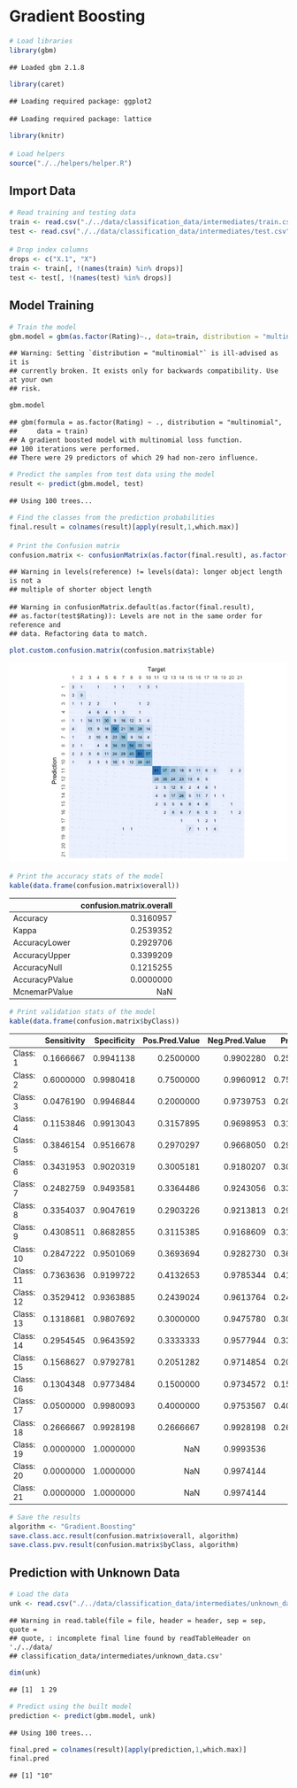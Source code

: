 # Gradient Boosting

``` r
# Load libraries
library(gbm)
```

    ## Loaded gbm 2.1.8

``` r
library(caret)
```

    ## Loading required package: ggplot2

    ## Loading required package: lattice

``` r
library(knitr)

# Load helpers
source("./../helpers/helper.R")
```

## Import Data

``` r
# Read training and testing data
train <- read.csv("./../data/classification_data/intermediates/train.csv")
test <- read.csv("./../data/classification_data/intermediates/test.csv")

# Drop index columns
drops <- c("X.1", "X")
train <- train[, !(names(train) %in% drops)]
test <- test[, !(names(test) %in% drops)]
```

## Model Training

``` r
# Train the model
gbm.model = gbm(as.factor(Rating)~., data=train, distribution = "multinomial")
```

    ## Warning: Setting `distribution = "multinomial"` is ill-advised as it is
    ## currently broken. It exists only for backwards compatibility. Use at your own
    ## risk.

``` r
gbm.model
```

    ## gbm(formula = as.factor(Rating) ~ ., distribution = "multinomial", 
    ##     data = train)
    ## A gradient boosted model with multinomial loss function.
    ## 100 iterations were performed.
    ## There were 29 predictors of which 29 had non-zero influence.

``` r
# Predict the samples from test data using the model
result <- predict(gbm.model, test)
```

    ## Using 100 trees...

``` r
# Find the classes from the prediction probabilities
final.result = colnames(result)[apply(result,1,which.max)]

# Print the Confusion matrix
confusion.matrix <- confusionMatrix(as.factor(final.result), as.factor(test$Rating))
```

    ## Warning in levels(reference) != levels(data): longer object length is not a
    ## multiple of shorter object length

    ## Warning in confusionMatrix.default(as.factor(final.result),
    ## as.factor(test$Rating)): Levels are not in the same order for reference and
    ## data. Refactoring data to match.

``` r
plot.custom.confusion.matrix(confusion.matrix$table)
```

![](class_gradient_boosting_files/figure-gfm/unnamed-chunk-4-1.png)<!-- -->

``` r
# Print the accuracy stats of the model
kable(data.frame(confusion.matrix$overall))
```

|                | confusion.matrix.overall |
|:---------------|-------------------------:|
| Accuracy       |                0.3160957 |
| Kappa          |                0.2539352 |
| AccuracyLower  |                0.2929706 |
| AccuracyUpper  |                0.3399209 |
| AccuracyNull   |                0.1215255 |
| AccuracyPValue |                0.0000000 |
| McnemarPValue  |                      NaN |

``` r
# Print validation stats of the model
kable(data.frame(confusion.matrix$byClass))
```

|           | Sensitivity | Specificity | Pos.Pred.Value | Neg.Pred.Value | Precision |    Recall |        F1 | Prevalence | Detection.Rate | Detection.Prevalence | Balanced.Accuracy |
|:----------|------------:|------------:|---------------:|---------------:|----------:|----------:|----------:|-----------:|---------------:|---------------------:|------------------:|
| Class: 1  |   0.1666667 |   0.9941138 |      0.2500000 |      0.9902280 | 0.2500000 | 0.1666667 | 0.2000000 |  0.0116354 |      0.0019392 |            0.0077569 |         0.5803902 |
| Class: 2  |   0.6000000 |   0.9980418 |      0.7500000 |      0.9960912 | 0.7500000 | 0.6000000 | 0.6666667 |  0.0096962 |      0.0058177 |            0.0077569 |         0.7990209 |
| Class: 3  |   0.0476190 |   0.9946844 |      0.2000000 |      0.9739753 | 0.2000000 | 0.0476190 | 0.0769231 |  0.0271493 |      0.0012928 |            0.0064641 |         0.5211517 |
| Class: 4  |   0.1153846 |   0.9913043 |      0.3157895 |      0.9698953 | 0.3157895 | 0.1153846 | 0.1690141 |  0.0336134 |      0.0038785 |            0.0122818 |         0.5533445 |
| Class: 5  |   0.3846154 |   0.9516678 |      0.2970297 |      0.9668050 | 0.2970297 | 0.3846154 | 0.3351955 |  0.0504202 |      0.0193924 |            0.0652877 |         0.6681416 |
| Class: 6  |   0.3431953 |   0.9020319 |      0.3005181 |      0.9180207 | 0.3005181 | 0.3431953 | 0.3204420 |  0.1092437 |      0.0374919 |            0.1247576 |         0.6226136 |
| Class: 7  |   0.2482759 |   0.9493581 |      0.3364486 |      0.9243056 | 0.3364486 | 0.2482759 | 0.2857143 |  0.0937298 |      0.0232708 |            0.0691661 |         0.5988170 |
| Class: 8  |   0.3354037 |   0.9047619 |      0.2903226 |      0.9213813 | 0.2903226 | 0.3354037 | 0.3112392 |  0.1040724 |      0.0349063 |            0.1202327 |         0.6200828 |
| Class: 9  |   0.4308511 |   0.8682855 |      0.3115385 |      0.9168609 | 0.3115385 | 0.4308511 | 0.3616071 |  0.1215255 |      0.0523594 |            0.1680672 |         0.6495683 |
| Class: 10 |   0.2847222 |   0.9501069 |      0.3693694 |      0.9282730 | 0.3693694 | 0.2847222 | 0.3215686 |  0.0930834 |      0.0265029 |            0.0717518 |         0.6174146 |
| Class: 11 |   0.7363636 |   0.9199722 |      0.4132653 |      0.9785344 | 0.4132653 | 0.7363636 | 0.5294118 |  0.0711054 |      0.0523594 |            0.1266968 |         0.8281679 |
| Class: 12 |   0.3529412 |   0.9363885 |      0.2439024 |      0.9613764 | 0.2439024 | 0.3529412 | 0.2884615 |  0.0549451 |      0.0193924 |            0.0795087 |         0.6446648 |
| Class: 13 |   0.1318681 |   0.9807692 |      0.3000000 |      0.9475780 | 0.3000000 | 0.1318681 | 0.1832061 |  0.0588235 |      0.0077569 |            0.0258565 |         0.5563187 |
| Class: 14 |   0.2954545 |   0.9643592 |      0.3333333 |      0.9577944 | 0.3333333 | 0.2954545 | 0.3132530 |  0.0568843 |      0.0168067 |            0.0504202 |         0.6299068 |
| Class: 15 |   0.1568627 |   0.9792781 |      0.2051282 |      0.9714854 | 0.2051282 | 0.1568627 | 0.1777778 |  0.0329670 |      0.0051713 |            0.0252101 |         0.5680704 |
| Class: 16 |   0.1304348 |   0.9773484 |      0.1500000 |      0.9734572 | 0.1500000 | 0.1304348 | 0.1395349 |  0.0297350 |      0.0038785 |            0.0258565 |         0.5538916 |
| Class: 17 |   0.0500000 |   0.9980093 |      0.4000000 |      0.9753567 | 0.4000000 | 0.0500000 | 0.0888889 |  0.0258565 |      0.0012928 |            0.0032321 |         0.5240046 |
| Class: 18 |   0.2666667 |   0.9928198 |      0.2666667 |      0.9928198 | 0.2666667 | 0.2666667 | 0.2666667 |  0.0096962 |      0.0025856 |            0.0096962 |         0.6297433 |
| Class: 19 |   0.0000000 |   1.0000000 |            NaN |      0.9993536 |        NA | 0.0000000 |        NA |  0.0006464 |      0.0000000 |            0.0000000 |         0.5000000 |
| Class: 20 |   0.0000000 |   1.0000000 |            NaN |      0.9974144 |        NA | 0.0000000 |        NA |  0.0025856 |      0.0000000 |            0.0000000 |         0.5000000 |
| Class: 21 |   0.0000000 |   1.0000000 |            NaN |      0.9974144 |        NA | 0.0000000 |        NA |  0.0025856 |      0.0000000 |            0.0000000 |         0.5000000 |

``` r
# Save the results
algorithm <- "Gradient.Boosting"
save.class.acc.result(confusion.matrix$overall, algorithm)
save.class.pvv.result(confusion.matrix$byClass, algorithm)
```

## Prediction with Unknown Data

``` r
# Load the data
unk <- read.csv("./../data/classification_data/intermediates/unknown_data.csv")
```

    ## Warning in read.table(file = file, header = header, sep = sep, quote =
    ## quote, : incomplete final line found by readTableHeader on './../data/
    ## classification_data/intermediates/unknown_data.csv'

``` r
dim(unk)
```

    ## [1]  1 29

``` r
# Predict using the built model
prediction <- predict(gbm.model, unk)
```

    ## Using 100 trees...

``` r
final.pred = colnames(result)[apply(prediction,1,which.max)]
final.pred
```

    ## [1] "10"
